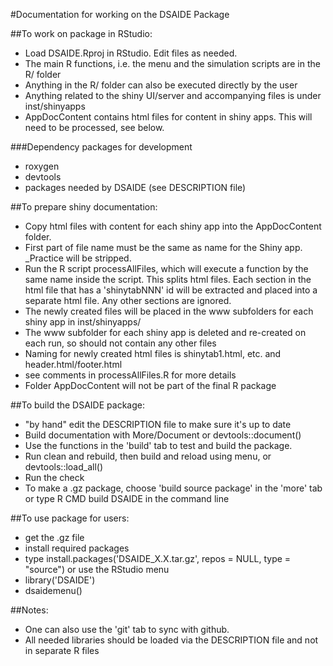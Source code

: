 #Documentation for working on the DSAIDE Package

##To work on package in RStudio: 
* Load DSAIDE.Rproj in RStudio. Edit files as needed.
* The main R functions, i.e. the menu and the simulation scripts are in the R/ folder
* Anything in the R/ folder can also be executed directly by the user
* Anything related to the shiny UI/server and accompanying files is under inst/shinyapps
* AppDocContent contains html files for content in shiny apps. This will need to be processed, see below.

###Dependency packages for development
* roxygen
* devtools
* packages needed by DSAIDE (see DESCRIPTION file)

##To prepare shiny documentation:
* Copy html files with content for each shiny app into the AppDocContent folder. 
* First part of file name must be the same as name for the Shiny app. _Practice will be stripped.
* Run the R script processAllFiles, which will execute a function by the same name inside the script. This splits html files. Each section in the html file that has a 'shinytabNNN' id will be extracted and placed into a separate html file. Any other sections are ignored.
* The newly created files will be placed in the www subfolders for each shiny app in inst/shinyapps/
* The www subfolder for each shiny app is deleted and re-created on each run, so should not contain any other files
* Naming for newly created html files is shinytab1.html, etc. and header.html/footer.html
* see comments in processAllFiles.R for more details
* Folder AppDocContent will not be part of the final R package

##To build the DSAIDE package:
* "by hand" edit the DESCRIPTION file to make sure it's up to date
* Build documentation with More/Document or devtools::document()
* Use the functions in the 'build' tab to test and build the package.
* Run clean and rebuild, then build and reload using menu, or devtools::load_all()
* Run the check 
* To make a .gz package, choose 'build source package' in the 'more' tab or type R CMD build DSAIDE in the command line

##To use package for users:
* get the .gz file
* install required packages
* type install.packages('DSAIDE_X.X.tar.gz', repos = NULL, type = "source") or use the RStudio menu
* library('DSAIDE') 
* dsaidemenu()

##Notes:
* One can also use the 'git' tab to sync with github.
* All needed libraries should be loaded via the DESCRIPTION file and not in separate R files